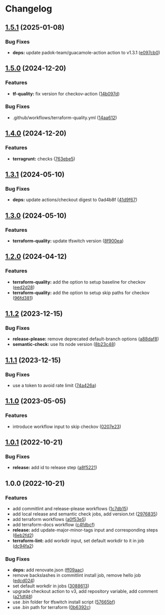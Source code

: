 # Changelog

## [1.5.1](https://github.com/padok-team/github-workflows/compare/v1.5.0...v1.5.1) (2025-01-08)


### Bug Fixes

* **deps:** update padok-team/guacamole-action action to v1.3.1 ([e097cb0](https://github.com/padok-team/github-workflows/commit/e097cb01d46515094a9b0b1a167beac6387ae5cf))

## [1.5.0](https://github.com/padok-team/github-workflows/compare/v1.4.0...v1.5.0) (2024-12-20)


### Features

* **tf-quality:** fix version for checkov-action ([14b097d](https://github.com/padok-team/github-workflows/commit/14b097d9f6cfa2d409c82753e56294f1f659a677))


### Bug Fixes

* .github/workflows/terraform-quality.yml ([14aa612](https://github.com/padok-team/github-workflows/commit/14aa6123fe9ac41519e83eb8561d58112cfcaae4))

## [1.4.0](https://github.com/padok-team/github-workflows/compare/v1.3.1...v1.4.0) (2024-12-20)


### Features

* **terragrunt:** checks ([763ebe5](https://github.com/padok-team/github-workflows/commit/763ebe594e3f10e9da465d2833c46dc9aa990904))

## [1.3.1](https://github.com/padok-team/github-workflows/compare/v1.3.0...v1.3.1) (2024-05-10)


### Bug Fixes

* **deps:** update actions/checkout digest to 0ad4b8f ([41d9f67](https://github.com/padok-team/github-workflows/commit/41d9f67fbcdf013e416e300e080c1cfe674d3eeb))

## [1.3.0](https://github.com/padok-team/github-workflows/compare/v1.2.0...v1.3.0) (2024-05-10)


### Features

* **terraform-quality:** update tfswitch version ([8f900ea](https://github.com/padok-team/github-workflows/commit/8f900eac342aef3cfb62758a8e03ee42321c771b))

## [1.2.0](https://github.com/padok-team/github-workflows/compare/v1.1.2...v1.2.0) (2024-04-12)


### Features

* **terraform-quality:** add the option to setup baseline for checkov ([eed2d28](https://github.com/padok-team/github-workflows/commit/eed2d287b30b5730b6dbca3ff72813b4b3137352))
* **terraform-quality:** add the option to setup skip paths for checkov ([96fd381](https://github.com/padok-team/github-workflows/commit/96fd381f58edc106ec1c46a5065053f64a435dae))

## [1.1.2](https://github.com/padok-team/github-workflows/compare/v1.1.1...v1.1.2) (2023-12-15)


### Bug Fixes

* **release-please:** remove deprecated default-branch options ([a88daf8](https://github.com/padok-team/github-workflows/commit/a88daf8659416e9a74927a51a5c3c40e876819a9))
* **semantic-check:** use lts node version ([8b23c48](https://github.com/padok-team/github-workflows/commit/8b23c4810a8f1f4df91ad8b1e749d2117f468a90))

## [1.1.1](https://github.com/padok-team/github-workflows/compare/v1.1.0...v1.1.1) (2023-12-15)


### Bug Fixes

* use a token to avoid rate limit ([74a426a](https://github.com/padok-team/github-workflows/commit/74a426a3ef29a0ade0cbacdaff9a6ae47042d29d))

## [1.1.0](https://github.com/padok-team/github-workflows/compare/v1.0.1...v1.1.0) (2023-05-05)


### Features

* introduce workflow input to skip checkov ([0207e23](https://github.com/padok-team/github-workflows/commit/0207e234fda0462142a90e17d57bce86ec48d854))

## [1.0.1](https://github.com/padok-team/github-workflows/compare/v1.0.0...v1.0.1) (2022-10-21)


### Bug Fixes

* **release:** add id to release step ([a8f5221](https://github.com/padok-team/github-workflows/commit/a8f522192c62676c1104a3f92de831cc40ebc85b))

## 1.0.0 (2022-10-21)


### Features

* add commitlint and release-please workflows ([1c7db15](https://github.com/padok-team/github-workflows/commit/1c7db15b71ae777f930879125c1e5732b7b60645))
* add local release and semantic check jobs, add version.txt ([2976835](https://github.com/padok-team/github-workflows/commit/2976835c0c9850e92295898dc7259b3a59bf1ad0))
* add terraform workflows ([a0f53e5](https://github.com/padok-team/github-workflows/commit/a0f53e504125e2420a60236aa310d087ee391e80))
* add terraform-docs workflow ([c4fdbcf](https://github.com/padok-team/github-workflows/commit/c4fdbcf061193d62d43f21d91de52773e0a879fd))
* **release:** add update-major-minor-tags input and corresponding steps ([6eb2fd2](https://github.com/padok-team/github-workflows/commit/6eb2fd29dbc3c9453ec564176c9394f1436921f5))
* **terraform-lint:** add workdir input, set default workdir to it in job ([dc94fa2](https://github.com/padok-team/github-workflows/commit/dc94fa21f06a9aa9307bdc64d195ad300b46c0f2))


### Bug Fixes

* **deps:** add renovate.json ([ff09aac](https://github.com/padok-team/github-workflows/commit/ff09aac71ad8d871386805fb1ff2badde0fb6082))
* remove backslashes in commitlint install job, remove hello job ([edcd024](https://github.com/padok-team/github-workflows/commit/edcd0244ca2ec6659c66c3dd6ee883c6ada91f62))
* set default workdir in jobs ([3088613](https://github.com/padok-team/github-workflows/commit/3088613f5fee92e44f5700364d99f27b838e55a6))
* upgrade checkout action to v3, add repository variable, add comment ([a21df48](https://github.com/padok-team/github-workflows/commit/a21df485a8333aa4f183ef67cc1843c091ab8ffc))
* use .bin folder for tfswitch install script ([57665bf](https://github.com/padok-team/github-workflows/commit/57665bfd6ad6e806ae8ca635aea66e733c6f45db))
* use .bin path for terraform ([0b6392c](https://github.com/padok-team/github-workflows/commit/0b6392cbd0d251be32cc607d9eb878fef5247fc0))
